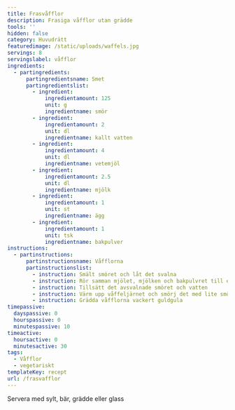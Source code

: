 ```yaml
---
title: Frasvåfflor
description: Frasiga våfflor utan grädde
tools: ''
hidden: false
category: Huvudrätt
featuredimage: /static/uploads/waffels.jpg
servings: 8
servingslabel: våfflor
ingredients:
  - partingredients:
      partingredientsname: Smet
      partingredientslist:
        - ingredient:
            ingredientamount: 125
            unit: g
            ingredientname: smör
        - ingredient:
            ingredientamount: 2
            unit: dl
            ingredientname: kallt vatten
        - ingredient:
            ingredientamount: 4
            unit: dl
            ingredientname: vetemjöl
        - ingredient:
            ingredientamount: 2.5
            unit: dl
            ingredientname: mjölk
        - ingredient:
            ingredientamount: 1
            unit: st
            ingredientname: ägg
        - ingredient:
            ingredientamount: 1
            unit: tsk
            ingredientname: bakpulver
instructions:
  - partinstructions:
      partinstructionsname: Våfflorna
      partinstructionslist:
        - instruction: Smält smöret och låt det svalna
        - instruction: Rör samman mjölet, mjölken och bakpulvret till en slät smet
        - instruction: Tillsätt det avsvalnade smöret och vatten
        - instruction: Värm upp våffeljärnet och smörj det med lite smör för första laggen och därefter om det behövs till de övriga laggarna
        - instruction: Grädda våfflorna vackert guldgula
timepassive:
  dayspassive: 0
  hourspassive: 0
  minutespassive: 10
timeactive:
  hoursactive: 0
  minutesactive: 30
tags:
  - Våfflor
  - vegetariskt
templateKey: recept
url: /frasvafflor
---
```

Servera med sylt, bär, grädde eller glass
